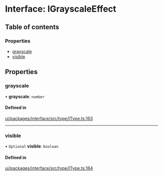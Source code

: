 # Interface: IGrayscaleEffect

## Table of contents

### Properties

- [grayscale](IGrayscaleEffect.md#grayscale)
- [visible](IGrayscaleEffect.md#visible)

## Properties

### grayscale

• **grayscale**: `number`

#### Defined in

[ui/packages/interface/src/type/IType.ts:163](https://github.com/leaferjs/leafer-ui/blob/a39c489/packages/interface/src/type/IType.ts#L163)

___

### visible

• `Optional` **visible**: `boolean`

#### Defined in

[ui/packages/interface/src/type/IType.ts:164](https://github.com/leaferjs/leafer-ui/blob/a39c489/packages/interface/src/type/IType.ts#L164)
